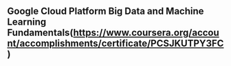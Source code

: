 
## Google Cloud Platform Big Data and Machine Learning Fundamentals(https://www.coursera.org/account/accomplishments/certificate/PCSJKUTPY3FC)
